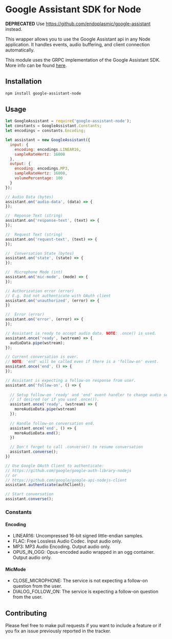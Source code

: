 # Google Assistant SDK for Node

**DEPRECATED** Use https://github.com/endoplasmic/google-assistant instead.

This wrapper allows you to use the Google Assistant api in any Node application.
It handles events, audio buffering, and client connection automatically.

This module uses the GRPC implementation of the Google Assistant SDK.
More info can be found [here](https://developers.google.com/assistant/sdk/reference/rpc/google.assistant.embedded.v1alpha1).

## Installation
```sh
npm install google-assistant-node
```

## Usage
```js
let GoogleAssistant = require('google-assistant-node');
let constants = GoogleAssistant.Constants;
let encodings = constants.Encoding;

let assistant = new GoogleAssistant({
  input: {
    encoding: encodings.LINEAR16,
    sampleRateHertz: 16000
  },
  output: {
    encoding: encodings.MP3,
    sampleRateHertz: 16000,
    volumePercentage: 100
  }
});

// Audio Data (bytes)
assistant.on('audio-data', (data) => {
});

//  Reponse Text (string)
assistant.on('response-text', (text) => {
});

//  Request Text (string)
assistant.on('request-text', (text) => {
});

//  Conversation State (bytes)
assistant.on('state', (state) => {
});

//  Microphone Mode (int)
assistant.on('mic-mode', (mode) => {
});

// Authorization error (error)
// E.g. Did not authenticate with OAuth client
assistant.on('unauthorized', (error) => {
})

//  Error (error)
assistant.on('error', (error) => {
});

// Assistant is ready to accept audio data. NOTE: .once() is used.
assistant.once('ready', (wstream) => {
  audioData.pipe(wstream);
});

// Current conversation is over. 
// NOTE: 'end' will be called even if there is a 'follow-on' event.
assistant.once('end', () => {
});

// Assistant is expecting a follow-on response from user.
assistant.on('follow-on', () => {
  
  // Setup follow-on 'ready' and 'end' event handler to change audio source
  // if desired (or if you used .once()).
  assistant.once('ready', (wstream) => { 
    moreAudioData.pipe(wstream)
  });
  
  // Handle follow-on conversation end.
  assistant.once('end', () => {
    moreAudioData.end();
  }) 

  // Don't forget to call .converse() to resume conversation
  assistant.converse();
})

// Use Google OAuth Client to authenticate: 
// https://github.com/google/google-auth-library-nodejs 
// or
// https://github.com/google/google-api-nodejs-client
assistant.authenticate(authClient);

// Start conversation
assistant.converse();
```

### Constants
#### Encoding
- LINEAR16: Uncompressed 16-bit signed little-endian samples.
- FLAC: Free Lossless Audio Codec. Input audio only.
- MP3: MP3 Audio Encoding. Output audio only.
- OPUS_IN_OGG: Opus-encoded audio wrapped in an ogg container. Output audio only.

#### MicMode
- CLOSE_MICROPHONE: The service is not expecting a follow-on question from the user. 
- DIALOG_FOLLOW_ON: The service is expecting a follow-on question from the user. 

## Contributing
Please feel free to make pull requests if you want to include a feature or
if you fix an issue previously reported in the tracker.
